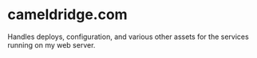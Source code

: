 # cameldridge.com

Handles deploys, configuration, and various other assets for the services running on my web server.
